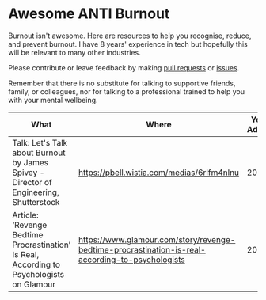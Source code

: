 # Awesome ANTI Burnout

Burnout isn't awesome. Here are resources to help you recognise, reduce, and prevent burnout. I have 8 years' experience in tech but hopefully this will be relevant to many other industries.

Please contribute or leave feedback by making [pull requests](https://github.com/vlvagerviwager/awesome-anti-burnout/pulls) or [issues](https://github.com/vlvagerviwager/awesome-anti-burnout/issues). 

Remember that there is no substitute for talking to supportive friends, family, or colleagues, nor for talking to a professional trained to help you with your mental wellbeing. 

What | Where | Year Added
--- | --- | --- 
Talk: Let's Talk about Burnout by James Spivey - Director of Engineering, Shutterstock  | https://pbell.wistia.com/medias/6rlfm4nlnu | 2021
Article: ‘Revenge Bedtime Procrastination’ Is Real, According to Psychologists on Glamour | https://www.glamour.com/story/revenge-bedtime-procrastination-is-real-according-to-psychologists | 2021
